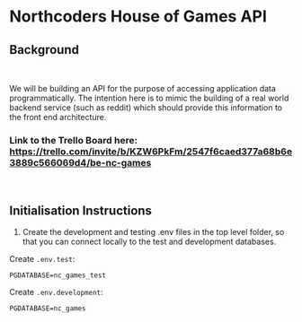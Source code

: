 # Northcoders House of Games API

## Background

<br>

We will be building an API for the purpose of accessing application data programmatically. The intention here is to mimic the building of a real world backend service (such as reddit) which should provide this information to the front end architecture.

### Link to the Trello Board here: https://trello.com/invite/b/KZW6PkFm/2547f6caed377a68b6e3889c566069d4/be-nc-games

<br>

## Initialisation Instructions

1. Create the development and testing .env files in the top level folder, so that you can connect locally to the test and development databases.

Create `.env.test`:

```
PGDATABASE=nc_games_test
```

Create `.env.development`:

```
PGDATABASE=nc_games
```
